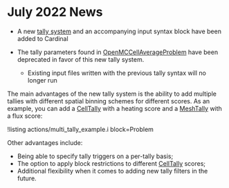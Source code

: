 # July 2022 News

- A new [tally system](/actions/AddTallyAction.md) and an accompanying input syntax
  block have been added to Cardinal
- The tally parameters found in [OpenMCCellAverageProblem](/problems/OpenMCCellAverageProblem.md)
  have been deprecated in favor of this new tally system.

  - Existing input files written with the previous tally syntax will no longer run

The main advantages of the new tally system is the ability to add multiple tallies with different
spatial binning schemes for different scores. As an example, you can add a [CellTally](/tallies/CellTally.md)
with a heating score and a [MeshTally](/tallies/MeshTally.md) with a flux score:

!listing actions/multi_tally_example.i
  block=Problem

Other advantages include:

- Being able to specify tally triggers on a per-tally basis;
- The option to apply block restrictions to different [CellTally](/tallies/CellTally.md)
  scores;
- Additional flexibility when it comes to adding new tally filters in the future.
